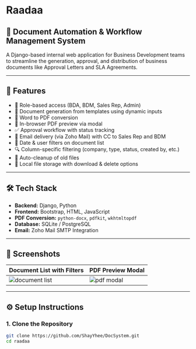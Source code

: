 # Raadaa
## 📄 Document Automation & Workflow Management System

A Django-based internal web application for Business Development teams to streamline the generation, approval, and distribution of business documents like Approval Letters and SLA Agreements.

---

## 🚀 Features

- 🔐 Role-based access (BDA, BDM, Sales Rep, Admin)
- 📝 Document generation from templates using dynamic inputs
- 📄 Word to PDF conversion
- 👀 In-browser PDF preview via modal
- ✅ Approval workflow with status tracking
- 📧 Email delivery (via Zoho Mail) with CC to Sales Rep and BDM
- 📆 Date & user filters on document list
- 🔍 Column-specific filtering (company, type, status, created by, etc.)
- 🧹 Auto-cleanup of old files
- 📁 Local file storage with download & delete options

---

## 🛠 Tech Stack

- **Backend:** Django, Python
- **Frontend:** Bootstrap, HTML, JavaScript
- **PDF Conversion:** `python-docx`, `pdfkit`, `wkhtmltopdf`
- **Database:** SQLite / PostgreSQL
- **Email:** Zoho Mail SMTP Integration

---

## 📸 Screenshots

| Document List with Filters | PDF Preview Modal |
|----------------------------|-------------------|
| ![document list](screenshots/doc_list.png) | ![pdf modal](screenshots/pdf_preview.png) |

---

## ⚙️ Setup Instructions

### 1. Clone the Repository
```bash
git clone https://github.com/ShayYhee/DocSystem.git
cd raadaa
